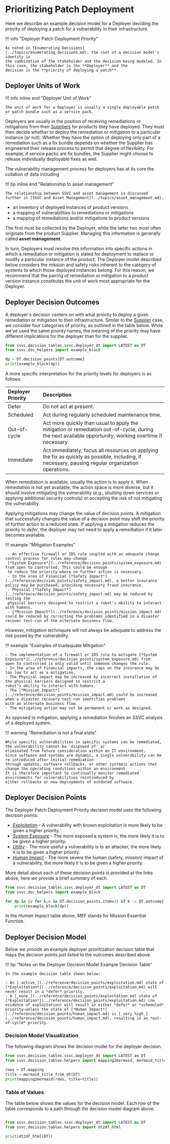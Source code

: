 # Prioritizing Patch Deployment

Here we describe an example decision model for a Deployer deciding the priority of deploying a patch for a vulnerability
in their infrastructure.

!!! info "Deployer Patch Deployment Priority"

    As noted in [Enumerating Decisions](../topics/enumerating_decisions.md), the root of a decision model's identity is
    the combination of the stakeholder and the decision being modeled. In this case, the stakeholder is the **Deployer** and the
    decision is the **priority of deploying a patch**.

## Deployer Units of Work

!!! info inline end "Deployer Unit of Work"

    The unit of work for a Deployer is usually a single deployable patch or patch bundle such as a service pack.

Deployers are usually in the position of receiving remediations or mitigations from their [Suppliers](supplier_tree.md)
for products they have deployed.
They must then decide whether to deploy the remediation or mitigation to a particular instance (or not).
Whether they have the option of deploying only part of a remediation such as a fix bundle depends on whether the
Supplier has engineered their release process to permit that degree of flexibility.
For example, if service packs are fix bundles, the Supplier might choose to release individually deployable fixes as well.

The vulnerability management process for deployers has at its core the collation of data including

!!! tip inline end "Relationship to asset management"

    The relationship between SSVC and asset management is discussed further in [SSVC and Asset Management](../topics/asset_management.md).

- an inventory of deployed instances of product versions
- a mapping of vulnerabilities to remediations or mitigations
- a mapping of remediations and/or mitigations to product versions

The first must be collected by the Deployer, while the latter two most often originate from the product Supplier.
Managing this information is generally called **asset management**.

In turn, Deployers must resolve this information into specific actions in which a remediation or mitigation is slated
for deployment to replace or modify a particular instance of the product.
The Deployer model described below considers the mission and safety risks inherent to the category of systems to which those
deployed instances belong.
For this reason, we recommend that the pairing of remediation or mitigation to a product version instance constitutes
the unit of work most appropriate for the Deployer.

## Deployer Decision Outcomes

A deployer's decision centers on with what priority to deploy a given remediation or mitigation to their infrastructure.
Similar to the [Supplier](supplier_tree.md) case, we consider four categories of priority, as outlined in the table below.
While we've used the same priority names, the meaning of the priority may have different implications for the deployer than for the supplier.

```python exec="true" idprefix=""
from ssvc.decision_tables.ssvc.deployer_dt import LATEST as DT
from ssvc.doc_helpers import example_block

dp = DT.decision_points[DT.outcome]
print(example_block(dp))
```

A more specific interpretation for the priority levels for deployers is as follows:

| Deployer Priority | Description |
| :---              | :----------  |
| Defer            | Do not act at present. |
| Scheduled        | Act during regularly scheduled maintenance time. |
| Out-of-cycle     | Act more quickly than usual to apply the mitigation or remediation out-of-cycle, during the next available opportunity, working overtime if necessary. |
| Immediate        | Act immediately; focus all resources on applying the fix as quickly as possible, including, if necessary, pausing regular organization operations. |

When remediation is available, usually the action is to apply it.
When remediation is not yet available, the action space is more diverse, but it should involve mitigating the vulnerability
(e.g., shutting down services or applying additional security controls) or accepting the risk of not mitigating the vulnerability.

Applying mitigations may change the value of decision points.
A mitigation that successfully changes the value of a decision point may shift the priority of further action to a
reduced state.
If applying a mitigation reduces the priority to *defer*, the deployer may not need to apply a remediation if it later
becomes available.

!!! example "Mitigation Examples"

     - An effective firewall or IDS rule coupled with an adequate change control process for rules may change
     [*System Exposure*](../reference/decision_points/system_exposure.md) from open to controlled. This could be enough
     to reduce the priority where no further action is necessary.
     - In the area of Financial [*Safety Impact*](../reference/decision_points/safety_impact.md), a better insurance policy may be purchased, providing necessary fraud insurance.
     - Physical [*Safety Impact*](../reference/decision_points/safety_impact.md) may be reduced by testing the
     physical barriers designed to restrict a robot's ability to interact with humans.
     - [*Mission Impact*](../reference/decision_points/mission_impact.md) could be reduced by correcting the problems identified in a disaster recover test-run of the alternate business flow.

However, mitigation techniques will not always be adequate to address the risk posed by the vulnerability.

!!! example "Examples of Inadequate Mitigation"

    - The implementation of a firewall or IDS rule to mitigate [*System Exposure*](../reference/decision_points/system_exposure.md) from 
    open to controlled is only valid until someone changes the rule. 
    - In the area of Financial impacts, the caps on the insurance may be too low to act as a mitigation.
    - The Physical impact may be increased by incorrect installation of the physical barriers designed to restrict a
    robot’s ability to interact with humans.
    - The [*Mission Impact*](../reference/decision_points/mission_impact.md) could be increased when a disaster recovery test-run identifies problems
    with an alternate business flow.
    - The mitigating action may not be permanent or work as designed.

As opposed to mitigation, applying a remediation finishes an SSVC analysis of a deployed system.

!!! warning "Remediation is not a final state"

    While specific vulnerabilities in specific systems can be remediated, the vulnerability cannot be 'disposed of' or 
    eliminated from future consideration within an IT environment.
    Since software and systems are dynamic, a single vulnerability can be re-introduced after initial remediation 
    through updates, software rollbacks, or other systemic actions that change the operating conditions within an environment.
    It is therefore important to continually monitor remediated environments for vulnerabilities reintroduced by 
    either rollbacks or new deployments of outdated software.

## Deployer Decision Points

The Deployer Patch Deployment Priority decision model uses the following decision points:

- [*Exploitation*](../reference/decision_points/exploitation.md) - A vulnerability with known exploitation is more likely to be given a higher priority.
- [*System Exposure*](../reference/decision_points/system_exposure.md) - The more exposed a system is, the more likely it is to be given a higher priority.
- [*Utility*](../reference/decision_points/utility.md) - The more useful a vulnerability is to an attacker, the more likely it is to be given a higher priority.
- [*Human Impact*](../reference/decision_points/human_impact.md) - The more severe the human (safety, mission) impact of a vulnerability, the more likely it is to be given a higher priority.

More detail about each of these decision points is provided at the links above, here we provide a brief summary of each.

```python exec="true" idprefix=""
from ssvc.decision_tables.ssvc.deployer_dt import LATEST as DT
from ssvc.doc_helpers import example_block

for dp in [v for k,v in DT.decision_points.items() if k != DT.outcome]:
    print(example_block(dp))
```

In the *Human Impact* table above, *MEF* stands for Mission Essential Function.

## Deployer Decision Model

Below we provide an example deployer prioritization decision table that maps the decision points just listed to the outcomes described above.

!!! tip "Notes on the Deployer Decision Model Example Decision Table"

    In the example decision table shown below:

    - An [_active_](../reference/decision_points/exploitation.md) state of [*Exploitation*](../reference/decision_points/exploitation.md) will never result in a *defer* priority.
    - A [_none_](../reference/decision_points/exploitation.md) state of [*Exploitation*](../reference/decision_points/exploitation.md) (no evidence of exploitation) will result in either *defer* or *scheduled* priority—unless the state of [*Human Impact*](../reference/decision_points/human_impact.md) is [_very high_](../reference/decision_points/human_impact.md), resulting in an *out-of-cycle* priority.

### Decision Model Visualization

The following diagram shows the decision model for the deployer decision.

```python exec="true" idprefix=""
from ssvc.decision_tables.ssvc.deployer_dt import LATEST as DT
from ssvc.decision_tables.helpers import mapping2mermaid, mermaid_title_from_dt

rows = DT.mapping
title = mermaid_title_from_dt(DT)
print(mapping2mermaid(rows, title=title))
```

### Table of Values

The table below shows the values for the decision model.
Each row of the table corresponds to a path through the decision model diagram above.

```python exec="true" idprefix=""

from ssvc.decision_tables.ssvc.deployer_dt import LATEST as DT
from ssvc.decision_tables.helpers import dt2df_html

print(dt2df_html(DT))
```
